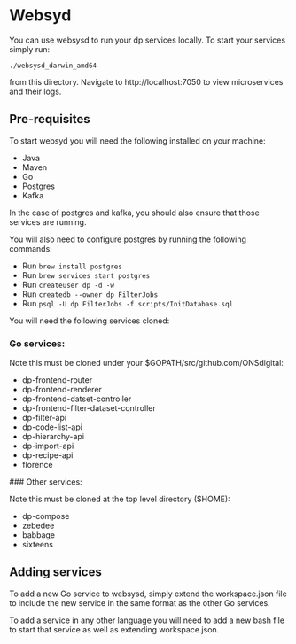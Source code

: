 # Websyd

You can use websysd to run your dp services locally. To start your services
simply run:

```
./websysd_darwin_amd64
```

from this directory. Navigate to http://localhost:7050 to view microservices and
their logs.

## Pre-requisites

To start websyd you will need the following installed on your machine:

- Java
- Maven
- Go
- Postgres
- Kafka

In the case of postgres and kafka, you should also ensure that those services
are running.

You will also need to configure postgres by running the following commands:

- Run ```brew install postgres```
- Run ```brew services start postgres```
- Run ```createuser dp -d -w```
- Run ```createdb --owner dp FilterJobs```
- Run ```psql -U dp FilterJobs -f scripts/InitDatabase.sql```

You will need the following services cloned:

### Go services:

Note this must be cloned under your $GOPATH/src/github.com/ONSdigital:

- dp-frontend-router
- dp-frontend-renderer
- dp-frontend-datset-controller
- dp-frontend-filter-dataset-controller
- dp-filter-api
- dp-code-list-api
- dp-hierarchy-api
- dp-import-api
- dp-recipe-api
- florence

### Other services:

Note this must be cloned at the top level directory ($HOME):

- dp-compose
- zebedee
- babbage
- sixteens

## Adding services

To add a new Go service to websysd, simply extend the workspace.json file to include
the new service in the same format as the other Go services.

To add a service in any other language you will need to add a new bash file to start
that service as well as extending workspace.json.
